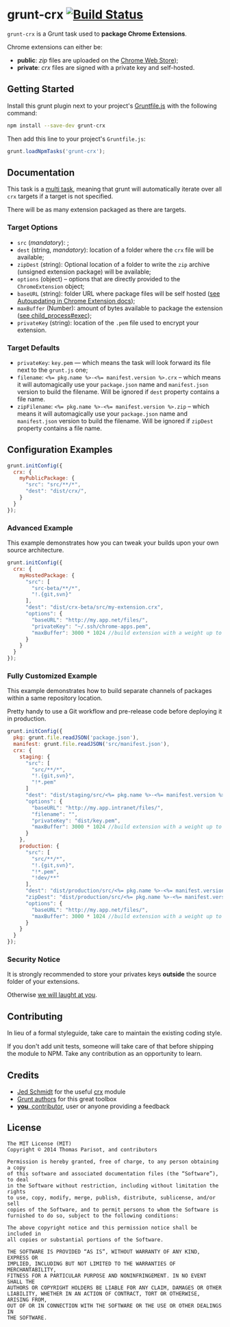 # grunt-crx [![Build Status](https://secure.travis-ci.org/oncletom/grunt-crx.svg?branch=master)](http://travis-ci.org/oncletom/grunt-crx)

`grunt-crx` is a Grunt task used to **package Chrome Extensions**.

Chrome extensions can either be:

- **public**: *zip* files are uploaded on the [Chrome Web Store](https://chrome.google.com/webstore/));
- **private**: *crx* files are signed with a private key and self-hosted.

## Getting Started

Install this grunt plugin next to your project's [Gruntfile.js](http://gruntjs.com/getting-started) with the following command:

```bash
npm install --save-dev grunt-crx
```

Then add this line to your project's `Gruntfile.js`:

```javascript
grunt.loadNpmTasks('grunt-crx');
```

## Documentation

This task is a [multi task](http://gruntjs.com/creating-tasks#multi-tasks), meaning that grunt will automatically iterate over all `crx` targets if a target is not specified.

There will be as many extension packaged as there are targets.

### Target Options

* `src` (_mandatory_): ;
* `dest` (string, _mandatory_): location of a folder where the `crx` file will be available;
* `zipDest` (string): Optional location of a folder to write the `zip` archive (unsigned extension package) will be available;
* `options` (object) – options that are directly provided to the `ChromeExtension` object;
 * `baseURL` (string): folder URL where package files will be self hosted ([see Autoupdating in Chrome Extension docs](http://developer.chrome.com/extensions/autoupdate.html));
 * `maxBuffer` (Number): amount of bytes available to package the extension ([see child_process#exec](http://nodejs.org/docs/latest/api/child_process.html#child_process_child_process_exec_command_options_callback));
 * `privateKey` (string): location of the `.pem` file used to encrypt your extension.

### Target Defaults

* `privateKey`: `key.pem` — which means the task will look forward its file next to the `grunt.js` one;
* `filename`: `<%= pkg.name %>-<%= manifest.version %>.crx` – which means it will automagically use your `package.json` name and `manifest.json` version to build the filename. Will be ignored if `dest` property contains a file name.
* `zipFilename`: `<%= pkg.name %>-<%= manifest.version %>.zip` – which means it will automagically use your `package.json` name and `manifest.json` version to build the filename. Will be ignored if `zipDest` property contains a file name.

## Configuration Examples

```js
grunt.initConfig({
  crx: {
    myPublicPackage: {
      "src": "src/**/*",
      "dest": "dist/crx/",
    }
  }
});
```

### Advanced Example

This example demonstrates how you can tweak your builds upon your own
source architecture.

```js
grunt.initConfig({
  crx: {
    myHostedPackage: {
      "src": [
        "src-beta/**/*",
        "!.{git,svn}"
      ],
      "dest": "dist/crx-beta/src/my-extension.crx",
      "options": {
        "baseURL": "http://my.app.net/files/",
        "privateKey": "~/.ssh/chrome-apps.pem",
        "maxBuffer": 3000 * 1024 //build extension with a weight up to 3MB
      }
    }
  }
});
```

### Fully Customized Example

This example demonstrates how to build separate channels of packages
within a same repository location.

Pretty handy to use a Git workflow and pre-release code before deploying it
in production.

```js
grunt.initConfig({
  pkg: grunt.file.readJSON('package.json'),
  manifest: grunt.file.readJSON('src/manifest.json'),
  crx: {
    staging: {
      "src": [
        "src/**/*",
        "!.{git,svn}",
        "!*.pem"
      ]
      "dest": "dist/staging/src/<%= pkg.name %>-<%= manifest.version %>-dev.crx",
      "options": {
        "baseURL": "http://my.app.intranet/files/",
        "filename": "",
        "privateKey": "dist/key.pem",
        "maxBuffer": 3000 * 1024 //build extension with a weight up to 3MB
      }
    },
    production: {
      "src": [
        "src/**/*",
        "!.{git,svn}",
        "!*.pem",
        "!dev/**"
      ],
      "dest": "dist/production/src/<%= pkg.name %>-<%= manifest.version %>-dev.crx",
      "zipDest": "dist/production/src/<%= pkg.name %>-<%= manifest.version %>-dev.zip",
      "options": {
        "baseURL": "http://my.app.net/files/",
        "maxBuffer": 3000 * 1024 //build extension with a weight up to 3MB
      }
    }
  }
});
```

### Security Notice

It is strongly recommended to store your privates keys **outside**
the source folder of your extensions.

Otherwise [we will laught at you](http://it.slashdot.org/story/12/05/24/1717219/yahoo-includes-private-key-in-source-file-for-axis-chrome-extension).


## Contributing

In lieu of a formal styleguide, take care to maintain the existing coding style.

If you don't add unit tests, someone will take care of that before shipping the module to NPM.
Take any contribution as an opportunity to learn.



## Credits

* [Jed Schmidt](http://who.jed.is) for the useful [crx](https://github.com/jed/crx) module
* [Grunt authors](http://gruntjs.com) for this great toolbox
* [**you**, contributor](CONTRIBUTORS.md), user or anyone providing a feedback


## License

    The MIT License (MIT)
    Copyright © 2014 Thomas Parisot, and contributors

    Permission is hereby granted, free of charge, to any person obtaining a copy
    of this software and associated documentation files (the “Software”), to deal
    in the Software without restriction, including without limitation the rights
    to use, copy, modify, merge, publish, distribute, sublicense, and/or sell
    copies of the Software, and to permit persons to whom the Software is
    furnished to do so, subject to the following conditions:

    The above copyright notice and this permission notice shall be included in
    all copies or substantial portions of the Software.

    THE SOFTWARE IS PROVIDED “AS IS”, WITHOUT WARRANTY OF ANY KIND, EXPRESS OR
    IMPLIED, INCLUDING BUT NOT LIMITED TO THE WARRANTIES OF MERCHANTABILITY,
    FITNESS FOR A PARTICULAR PURPOSE AND NONINFRINGEMENT. IN NO EVENT SHALL THE
    AUTHORS OR COPYRIGHT HOLDERS BE LIABLE FOR ANY CLAIM, DAMAGES OR OTHER
    LIABILITY, WHETHER IN AN ACTION OF CONTRACT, TORT OR OTHERWISE, ARISING FROM,
    OUT OF OR IN CONNECTION WITH THE SOFTWARE OR THE USE OR OTHER DEALINGS IN
    THE SOFTWARE.
